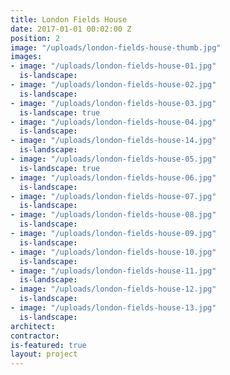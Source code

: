 ```yaml
---
title: London Fields House
date: 2017-01-01 00:02:00 Z
position: 2
image: "/uploads/london-fields-house-thumb.jpg"
images:
- image: "/uploads/london-fields-house-01.jpg"
  is-landscape: 
- image: "/uploads/london-fields-house-02.jpg"
  is-landscape: 
- image: "/uploads/london-fields-house-03.jpg"
  is-landscape: true
- image: "/uploads/london-fields-house-04.jpg"
  is-landscape: 
- image: "/uploads/london-fields-house-14.jpg"
  is-landscape: 
- image: "/uploads/london-fields-house-05.jpg"
  is-landscape: true
- image: "/uploads/london-fields-house-06.jpg"
  is-landscape: 
- image: "/uploads/london-fields-house-07.jpg"
  is-landscape: 
- image: "/uploads/london-fields-house-08.jpg"
  is-landscape: 
- image: "/uploads/london-fields-house-09.jpg"
  is-landscape: 
- image: "/uploads/london-fields-house-10.jpg"
  is-landscape: 
- image: "/uploads/london-fields-house-11.jpg"
  is-landscape: 
- image: "/uploads/london-fields-house-12.jpg"
  is-landscape: 
- image: "/uploads/london-fields-house-13.jpg"
  is-landscape: 
architect: 
contractor: 
is-featured: true
layout: project
---
```


